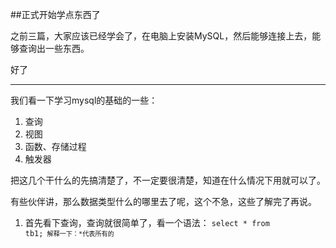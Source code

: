 ##正式开始学点东西了

之前三篇，大家应该已经学会了，在电脑上安装MySQL，然后能够连接上去，能够查询出一些东西。

好了

---

我们看一下学习mysql的基础的一些：
1. 查询
2. 视图
3. 函数、存储过程
4. 触发器


把这几个干什么的先搞清楚了，不一定要很清楚，知道在什么情况下用就可以了。

有些伙伴讲，那么数据类型什么的哪里去了呢，这个不急，这些了解完了再说。


1. 首先看下查询，查询就很简单了，看一个语法：
<code>select * from tb1;<code>
解释一下：*代表所有的
